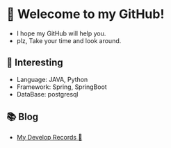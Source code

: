 # 🎉 Welecome to my GitHub!
- I hope my GitHub will help you.
- plz, Take your time and look around.

## 👊 Interesting
- Language: JAVA, Python<br>
- Framework: Spring, SpringBoot<br>
- DataBase: postgresql <br>

## 📚 Blog 
- [My Develop Records 📝](https://jm-baek.tistory.com/)
